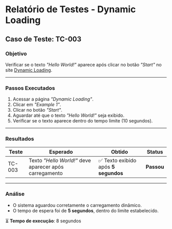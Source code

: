 # Relatório de Testes - Dynamic Loading

## Caso de Teste: TC-003

### Objetivo
Verificar se o texto *"Hello World!"* aparece após clicar no botão *"Start"* no site [Dynamic Loading](https://the-internet.herokuapp.com/dynamic_loading).

---

### Passos Executados
1. Acessar a página *"Dynamic Loading"*.
2. Clicar em *"Example 1"*.
3. Clicar no botão *"Start"*.
4. Aguardar até que o texto *"Hello World!"* seja exibido.
5. Verificar se o texto aparece dentro do tempo limite (10 segundos).

---

### Resultados
| Teste  | Esperado | Obtido | Status |
|--------|----------|--------|--------|
| TC-003 | Texto *"Hello World!"* deve aparecer após carregamento | ✅ Texto exibido após **5 segundos** | **Passou** |

---

### Análise
- O sistema aguardou corretamente o carregamento dinâmico.
- O tempo de espera foi de **5 segundos**, dentro do limite estabelecido.

⏳ **Tempo de execução**: 8 segundos